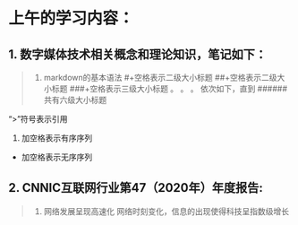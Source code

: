 # 上午的学习内容：
## 1. 数字媒体技术相关概念和理论知识，笔记如下：
> 1. markdown的基本语法
#+空格表示二级大小标题
##+空格表示二级大小标题
###+空格表示三级大小标题
。
。
。
依次如下，直到
######共有六级大小标题

“>”符号表示引用
1. 加空格表示有序序列
* 加空格表示无序序列 

## 2. CNNIC互联网行业第47（2020年）年度报告:
> 1. 网络发展呈现高速化
网络时刻变化，信息的出现使得科技呈指数级增长
